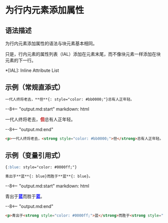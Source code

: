 # 为行内元素添加属性

## 语法描述

为行内元素添加属性的语法与块元素基本相同。

只是，行内元素的属性列表（IAL）添加在元素末尾，而不像块元素一样添加在块元素的下一行。

*[IAL]: Inline Attribute List

## 示例（常规直添式）

```markdown
一代人终将老去，**但**{: style="color: #bb0000;"}总有人正年轻。
```

--8<-- "output.md:start"
    markdown: html
    <p>一代人终将老去，<strong style="color: #bb0000;">但</strong>总有人正年轻。</p>
  --8<-- "output.md:end"

```html
<p>一代人终将老去，<strong style="color: #bb0000;">但</strong>总有人正年轻。</p>
```

## 示例（变量引用式）

```markdown
{:blue: style="color: #0000ff;"}

青出于**蓝**{: blue}而胜于**蓝**{: blue}。
```

--8<-- "output.md:start"
    markdown: html
    <p>青出于<strong style="color: #0000ff;">蓝</strong>而胜于<strong style="color: #0000ff;">蓝</strong>。</p>
  --8<-- "output.md:end"

```html
<p>青出于<strong style="color: #0000ff;">蓝</strong>而胜于<strong style="color: #0000ff;">蓝</strong>。</p>
```

